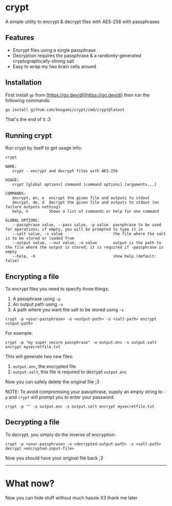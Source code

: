 # crypt
A simple utility to encrypt &amp; decrypt files with AES-256 with passphrases

## Features
- Encrypt files using a single passphrase
- Decryption requires the passphrase &amp; a randomly-generated cryptographically-strong salt
- Easy to wrap my two brain cells around

## Installation
First install `go` from [https://go.dev/dl](https://go.dev/dl) then run the following commands:
```bash
go install github.com/keogami/crypt/cmd/crypt@latest
```
That's the end of it :3

## Running crypt
Run crypt by itself to get usage info:
```bash
crypt
```

```
NAME:
   crypt - encrypt and decrypt files with AES-256

USAGE:
   crypt [global options] command [command options] [arguments...]

COMMANDS:
   encrypt, en, e  encrypt the given file and outputs to stdout
   decrypt, de, d  decrypt the given file and outputs to stdout (on failure outputs nothing)
   help, h         Shows a list of commands or help for one command

GLOBAL OPTIONS:
   --passphrase value, --pass value, -p value  passphrase to be used for operations; if empty, you will be prompted to type it in
   --salt value, -s value                      the file where the salt is to be stored or loaded from
   --output value, --out value, -o value       output is the path to the file where the output is stored; it is required if -passphrase is empty
   --help, -h                                  show help (default: false)
```

## Encrypting a file
To encrypt files you need to specify three things:
1. A passphrase using `-p`
2. An output path using `-o`
3. A path where you want the salt to be stored using `-s`

```
crypt -p <your-passphrase> -o <output-path> -s <salt-path> encrypt <input-path>
```

For example:
```
crypt -p "my super secure passphrase" -o output.enc -s output.salt encrypt mysecretfile.txt
```

This will generate two new files:
1. `output.enc`, the encrypted file
2. `output.salt`, this file is required to decrypt `output.enc`

Now you can safely delete the original file ;3

NOTE: To avoid compromising your passphrase, supply an empty string to `-p` and `crypt` will prompt you to enter your password.
```
crypt -p "" -o output.enc -s output.salt encrypt mysecretfile.txt
```

## Decrypting a file

To decrypt, you simply do the inverse of encryption:
```
crypt -p <your-passphrase> -o <decrypted-output-path> -s <salt-path> decrypt <encrypted-input-file>
```
Now you should have your original file back ;3

----

# What now?
Now you can hide stuff without much hassle X3 thank me later
